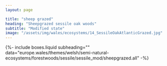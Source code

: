 ```yaml
---
layout: page

title: "sheep grazed"
heading: "Sheepgrazed sessile oak woods"
subtitle: "Modified state"
image: "/assets/img/wales/ecosystems/14_SessileOakAtlanticGrazed.jpg"
---
```


{%-
include boxes.liquid
subheading=""
data="europe.wales/themes/welsh/semi-natural-ecosystems/forestwoods/sessile/sessile_mod/sheepgrazed.all"
-%}
